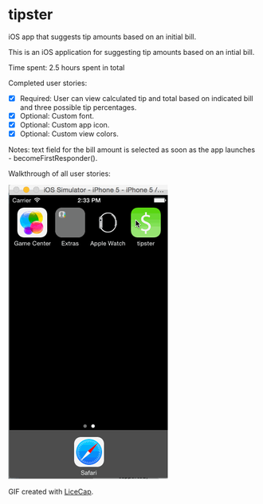 # tipster
iOS app that suggests tip amounts based on an initial bill.

This is an iOS application for suggesting tip amounts based on an intial bill.

Time spent: 2.5 hours spent in total

Completed user stories:
 * [x] Required: User can view calculated tip and total based on indicated bill and three possible tip percentages.
 * [x] Optional: Custom font.
 * [x] Optional: Custom app icon.
 * [x] Optional: Custom view colors. 

Notes: text field for the bill amount is selected as soon as the app launches - becomeFirstResponder().

Walkthrough of all user stories:

![Video Walkthrough](/tipster/Images.xcassets/tipster_jules.gif)

GIF created with [LiceCap](http://www.cockos.com/licecap/).

